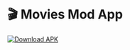 # 🎬 Movies Mod App

[![Download APK](https://img.shields.io/badge/Download-APK-blue?style=for-the-badge)](https://github.com/Zahid40/movies-mod-app/raw/master/builds/moviesmod.apk)
